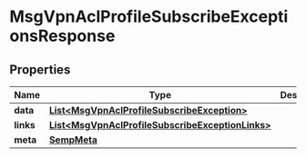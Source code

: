 

# MsgVpnAclProfileSubscribeExceptionsResponse


## Properties

| Name | Type | Description | Notes |
|------------ | ------------- | ------------- | -------------|
|**data** | [**List&lt;MsgVpnAclProfileSubscribeException&gt;**](MsgVpnAclProfileSubscribeException.md) |  |  [optional] |
|**links** | [**List&lt;MsgVpnAclProfileSubscribeExceptionLinks&gt;**](MsgVpnAclProfileSubscribeExceptionLinks.md) |  |  [optional] |
|**meta** | [**SempMeta**](SempMeta.md) |  |  |




